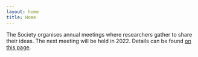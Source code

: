 ```yaml
---
layout: home
title: Home
---
```


The Society organises annual meetings where researchers gather to share their ideas. The next meeting will be held in 2022. Details can be found [on this page](http://aistats.org/aistats2022/).
